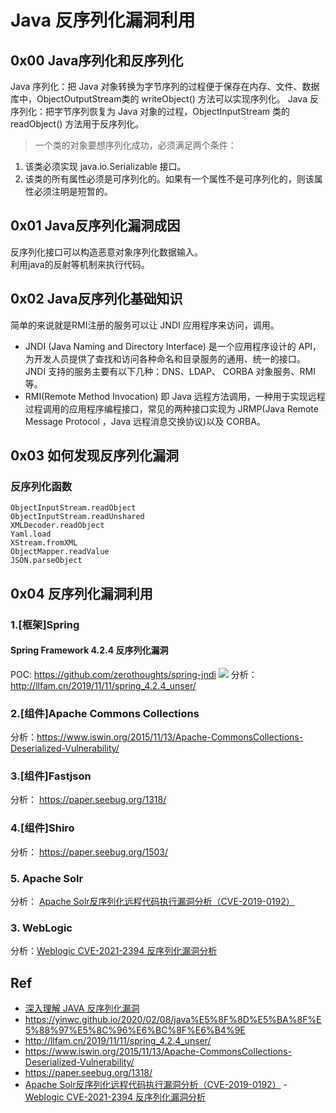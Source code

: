 # Java 反序列化漏洞利用

## 0x00 Java序列化和反序列化

Java 序列化：把 Java 对象转换为字节序列的过程便于保存在内存、文件、数据库中，ObjectOutputStream类的 writeObject() 方法可以实现序列化。
Java 反序列化：把字节序列恢复为 Java 对象的过程，ObjectInputStream 类的 readObject() 方法用于反序列化。

>一个类的对象要想序列化成功，必须满足两个条件：
1. 该类必须实现 java.io.Serializable 接口。
2. 该类的所有属性必须是可序列化的。如果有一个属性不是可序列化的，则该属性必须注明是短暂的。

## 0x01 Java反序列化漏洞成因
反序列化接口可以构造恶意对象序列化数据输入。       
利用java的反射等机制来执行代码。     


## 0x02 Java反序列化基础知识

简单的来说就是RMI注册的服务可以让 JNDI 应用程序来访问，调用。

- JNDI (Java Naming and Directory Interface) 是一个应用程序设计的 API，为开发人员提供了查找和访问各种命名和目录服务的通用、统一的接口。JNDI 支持的服务主要有以下几种：DNS、LDAP、 CORBA 对象服务、RMI 等。
- RMI(Remote Method Invocation) 即 Java 远程方法调用，一种用于实现远程过程调用的应用程序编程接口，常见的两种接口实现为 JRMP(Java Remote Message Protocol ，Java 远程消息交换协议)以及 CORBA。


## 0x03 如何发现反序列化漏洞

### 反序列化函数
```
ObjectInputStream.readObject
ObjectInputStream.readUnshared
XMLDecoder.readObject
Yaml.load
XStream.fromXML
ObjectMapper.readValue
JSON.parseObject
```
## 0x04 反序列化漏洞利用
### 1.[框架]Spring
#### Spring Framework 4.2.4 反序列化漏洞
POC:   https://github.com/zerothoughts/spring-jndi
![](https://images.seebug.org/content/images/2017/06/14968351994824.png-w331s)
分析：http://llfam.cn/2019/11/11/spring_4.2.4_unser/
### 2.[组件]Apache Commons Collections
分析：https://www.iswin.org/2015/11/13/Apache-CommonsCollections-Deserialized-Vulnerability/
### 3.[组件]Fastjson
分析： https://paper.seebug.org/1318/
### 4.[组件]Shiro
分析： https://paper.seebug.org/1503/

### 5. Apache Solr

分析： [Apache Solr反序列化远程代码执行漏洞分析（CVE-2019-0192）](https://www.anquanke.com/post/id/210866?luicode=10000011&lfid=1076033957583411&featurecode=newtitle%0AUltrasonic+Fingerprint+ID+on+the+Galaxy+S10%3A+Pesto+Fingers&u=https%3A%2F%2Fwww.anquanke.com%2Fpost%2Fid%2F210866)

### 3. WebLogic
分析：[Weblogic CVE-2021-2394 反序列化漏洞分析](https://www.anquanke.com/post/id/249654)

## Ref
- [深入理解 JAVA 反序列化漏洞](https://paper.seebug.org/312/#2)
- https://yinwc.github.io/2020/02/08/java%E5%8F%8D%E5%BA%8F%E5%88%97%E5%8C%96%E6%BC%8F%E6%B4%9E
- http://llfam.cn/2019/11/11/spring_4.2.4_unser/
- https://www.iswin.org/2015/11/13/Apache-CommonsCollections-Deserialized-Vulnerability/
- https://paper.seebug.org/1318/
- [Apache Solr反序列化远程代码执行漏洞分析（CVE-2019-0192）](https://www.anquanke.com/post/id/210866?luicode=10000011&lfid=1076033957583411&featurecode=newtitle%0AUltrasonic+Fingerprint+ID+on+the+Galaxy+S10%3A+Pesto+Fingers&u=https%3A%2F%2Fwww.anquanke.com%2Fpost%2Fid%2F210866)
-[Weblogic CVE-2021-2394 反序列化漏洞分析](https://www.anquanke.com/post/id/249654)
